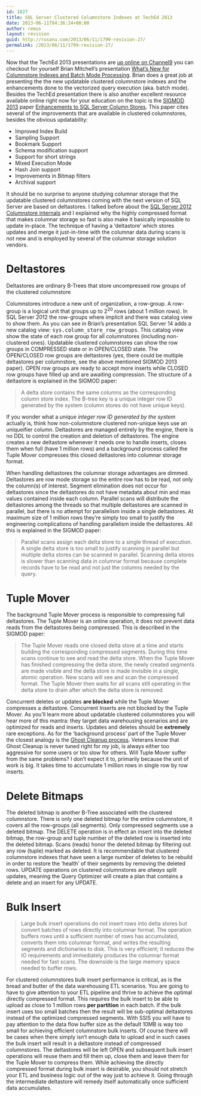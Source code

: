 ```yaml
---
id: 1827
title: SQL Server Clustered Columnstore Indexes at TechEd 2013
date: 2013-06-11T04:36:24+00:00
author: remus
layout: revision
guid: http://rusanu.com/2013/06/11/1799-revision-27/
permalink: /2013/06/11/1799-revision-27/
---
```

Now that the TechEd 2013 presentations are <a href="http://channel9.msdn.com/Events/TechEd/NorthAmerica/2013" target="_blank">up online on Channel9</a> you can checkout for yourself Brian Mitchell&#8217;s presentation <a href="http://channel9.msdn.com/Events/TechEd/NorthAmerica/2013/DBI-B322" target="_blank">What&#8217;s New for Columnstore Indexes and Batch Mode Processing</a>. Brian does a great job at presenting the the new updatable clustered columnstore indexes and the enhancements done to the vectorized query execution (aka. batch mode). Besides the TechEd presentation there is also another excellent resource available online right now for your education on the topic is the <a href="http://www.sigmod.org/2013/" target="_blank">SIGMOD 2013</a> paper <a href="http://research.microsoft.com/pubs/193599/Apollo3%20-%20Sigmod%202013%20-%20final.pdf" target="_blank">Enhancements to SQL Server Column Stores</a>. This paper cites several of the improvements that are available in clustered columnstores, besides the obvious updatability: 

  * Improved Index Build
  * Sampling Support
  * Bookmark Support
  * Schema modification support
  * Support for short strings
  * Mixed Execution Mode
  * Hash Join support
  * Improvements in Bitmap filters
  * Archival support

It should be no surprise to anyone studying columnar storage that the updatable clustered columnstores coming with the next version of SQL Server are based on deltastores. I talked before about the [SQL Server 2012 Columnstore internals](http://rusanu.com/2012/05/29/inside-the-sql-server-2012-columnstore-indexes/) and I explained why the highly compressed format that makes columnar storage so fast is also make it basically impossible to update in-place. The technique of having a &#8216;deltastore&#8217; which stores updates and merge it just-in-time with the columnar data during scans is not new and is employed by several of the columnar storage solution vendors.

<!-- more -->

# Deltastores

<p class="callout float-right">
  Deltastores are ordinary B-Trees that store uncompressed row groups of the clustered columnstore
</p>

Columnstores introduce a new unit of organization, a row-group. A row-group is a logical unit that groups up to 2<sup>20</sup> rows (about 1 million rows). In SQL Server 2012 the row-groups where implicit and there was catalog view to show them. As you can see in Brian&#8217;s presentation SQL Server 14 adds a new catalog view: <tt>sys.column_store_row_groups</tt>. This catalog view show the state of each row group for all columnstores (including non-clustered ones). Updatable clustered columnstores can show the row groups in COMPRESSED state or in OPEN/CLOSED state. The OPEN/CLOSED row groups are deltastores (yes, there could be multiple deltastores per columnstore, see the above mentioned SIGMOD 2013 paper). OPEN row groups are ready to accept more inserts while CLOSED row groups have filled up and are awaiting compression. The structure of a deltastore is explained in the SIGMOD paper:

> A delta store contains the same columns as the corresponding column store index. The B-tree key is a unique integer row ID generated by the system (column stores do not have unique keys).

If you wonder what a _unique integer row ID generated by the system_ actually is, think how non-columnstore clustered non-unique keys use an uniqueifier column. Deltastores are managed entirely by the engine, there is no DDL to control the creation and deletion of deltastores. The engine creates a new deltastore whenever it needs one to handle inserts, closes them when full (have 1 million rows) and a background process called the Tuple Mover compresses this closed deltastores into columnar storage format.

When handling deltastores the columnar storage advantages are dimmed. Deltastores are row mode storage so the entire row has to be read, not only the column(s) of interest. Segment elimination does not occur for deltastores since the deltastores do not have metadata about min and max values contained inside each column. Parallel scans will distribute the deltastores among the threads so that multiple deltastores are scanned in parallel, but there is no attempt for parallelism inside a single deltastores. At maximum size of 1 million rows they&#8217;re simply too small to justify the engineering complications of handling parallelism inside the deltastores. All this is explained in the SIGMOD paper:

> Parallel scans assign each delta store to a single thread of execution. A single delta store is too small to justify scanning in parallel but multiple delta stores can be scanned in parallel. Scanning delta stores is slower than scanning data in columnar format because complete records have to be read and not just the columns needed by the query.

# Tuple Mover

The background Tuple Mover process is responsible to compressing full deltastores. The Tuple Mover is an online operation, it does not prevent data reads from the deltastores being compressed. This is described in the SIGMOD paper:

> The Tuple Mover reads one closed delta store at a time and starts building the corresponding compressed segments. During this time scans continue to see and read the delta store. When the Tuple Mover has finished compressing the delta store, the newly created segments are made visible and the delta store is made invisible in a single, atomic operation. New scans will see and scan the compressed format. The Tuple Mover then waits for all scans still operating in the delta store to drain after which the delta store is removed.

Concurrent deletes or updates **are blocked** while the Tuple Mover compresses a deltastore. Concurrent Inserts are not blocked by the Tuple Mover. As you&#8217;ll learn more about updatable clustered columnstores you will hear more of this mantra: they target data warehousing scenarios and are optimized for reads and inserts. Updates and deletes should be **extremely** rare exceptions. As for the &#8216;background process&#8217; part of the Tuple Mover the closest analogy is the <a href="http://www.sqlskills.com/blogs/paul/inside-the-storage-engine-ghost-cleanup-in-depth/" target="_blank">Ghost Cleanup process</a>. Veterans know that Ghost Cleanup is never tuned right for _my_ job, is always either too aggressive for some users or too slow for others. Will Tuple Mover suffer from the same problems? I don&#8217;t expect it to, primarily because the unit of work is big. It takes time to accumulate 1 million rows in single row by row inserts.

# Delete Bitmaps

The deleted bitmap is another B-Tree associated with the clustered columnstore. There is only one deleted bitmap for the entire columnstore, it covers all the row-groups (all segments). Only compressed segments use a deleted bitmap. The DELETE operation is in effect an insert into the deleted bitmap, the row-group and tuple number of the deleted row is inserted into the deleted bitmap. Scans (reads) honor the deleted bitmap by filtering out any row (tuple) marked as deleted. It is recommendable that clustered columnstore indexes that have seen a large number of deletes to be rebuild in order to restore the &#8216;health&#8217; of their segments by removing the deleted rows. UPDATE operations on clustered columnstores are _always_ split updates, meaning the Query Optimizer will create a plan that contains a delete and an insert for any UPDATE.

# Bulk Insert

> Large bulk insert operations do not insert rows into delta stores but convert batches of rows directly into columnar format. The operation buffers rows until a sufficient number of rows has accumulated, converts them into columnar format, and writes the resulting segments and dictionaries to disk. This is very efficient; it reduces the IO requirements and immediately produces the columnar format needed for fast scans. The downside is the large memory space needed to buffer rows.

For clustered columnstores bulk insert performance is critical, as is the bread and butter of the data warehousing ETL scenarios. You are going to have to give attention to your ETL pipeline and thrive to achieve the optimal directly compressed format. This requires the bulk insert to be able to upload as close to 1 million rows **per partition** in each batch. If the bulk insert uses too small batches then the result will be sub-optimal deltastores instead of the optimized compressed segments. With SSIS you will have to pay attention to the data flow buffer size as the default 10MB is way too small for achieving efficient columnstore bulk inserts. Of course there will be cases when there simply isn&#8217;t enough data to upload and in such cases the bulk insert will result in a deltastore instead of compressed columnstores. The deltastores will be left OPEN and subsequent bulk insert operations will reuse them and fill them up, close them and leave them for the Tuple Mover to compress them. While achieving the directly compressed format during bulk insert is desirable, you should not stretch your ETL and business logic out of the way just to achieve it. Going through the intermediate deltastore will remedy itself automatically once sufficient data accumulates.
